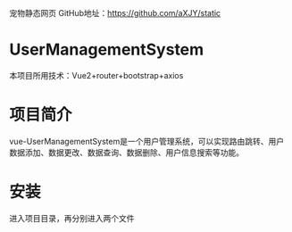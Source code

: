 宠物静态网页
GitHub地址：https://github.com/aXJY/static

# UserManagementSystem
 
本项目所用技术：Vue2+router+bootstrap+axios

# 项目简介
vue-UserManagementSystem是一个用户管理系统，可以实现路由跳转、用户数据添加、数据更改、数据查询、数据删除、用户信息搜索等功能。


# 安装
进入项目目录，再分别进入两个文件
